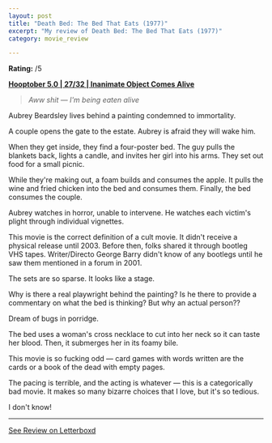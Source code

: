 ```yaml
---
layout: post
title: "Death Bed: The Bed That Eats (1977)"
excerpt: "My review of Death Bed: The Bed That Eats (1977)"
category: movie_review

---
```


**Rating:** /5

<b><a href="https://boxd.it/pRFMi/detail">Hooptober 5.0 | 27/32 | Inanimate Object Comes Alive</a></b>

<blockquote><i>Aww shit — I'm being eaten alive</i></blockquote>

Aubrey Beardsley lives behind a painting condemned to immortality. 

A couple opens the gate to the estate. Aubrey is afraid they will wake him. 

When they get inside, they find a four-poster bed. The guy pulls the blankets back, lights a candle, and invites her girl into his arms. They set out food for a small picnic.

While they're making out, a foam builds and consumes the apple. It pulls the wine and fried chicken into the bed and consumes them. Finally, the bed consumes the couple.

Aubrey watches in horror, unable to intervene. He watches each victim's plight through individual vignettes.

This movie is the correct definition of a cult movie. It didn't receive a physical release until 2003. Before then, folks shared it through bootleg VHS tapes. Writer/Directo George Barry didn't know of any bootlegs until he saw them mentioned in a forum in 2001.

The sets are so sparse. It looks like a stage.

Why is there a real playwright behind the painting? Is he there to provide a commentary on what the bed is thinking? But why an actual person??

Dream of bugs in porridge.

The bed uses a woman's cross necklace to cut into her neck so it can taste her blood. Then, it submerges her in its foamy bile.

This movie is so fucking odd — card games with words written are the cards or a book of the dead with empty pages.

The pacing is terrible, and the acting is whatever — this is a categorically bad movie. It makes so many bizarre choices that I love, but it's so tedious.

I don't know! 

<hr>

[See Review on Letterboxd](https://boxd.it/6miwDr)
